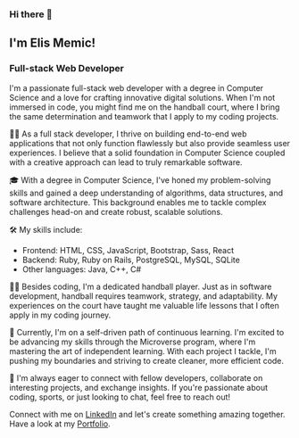 ### Hi there 👋

<h2> I'm Elis Memic!</h2>
<h3> Full-stack Web Developer </h3>

I'm a passionate full-stack web developer with a degree in Computer Science and a love for crafting innovative digital solutions. When I'm not immersed in code, you might find me on the handball court, where I bring the same determination and teamwork that I apply to my coding projects.

👨‍💻 As a full stack developer, I thrive on building end-to-end web applications that not only function flawlessly but also provide seamless user experiences. I believe that a solid foundation in Computer Science coupled with a creative approach can lead to truly remarkable software.

🎓 With a degree in Computer Science, I've honed my problem-solving skills and gained a deep understanding of algorithms, data structures, and software architecture. This background enables me to tackle complex challenges head-on and create robust, scalable solutions.

🛠️ My skills include:

- Frontend: HTML, CSS, JavaScript, Bootstrap, Sass, React
- Backend: Ruby, Ruby on Rails, PostgreSQL, MySQL, SQLite
- Other languages: Java, C++, C#

🤾‍♂️ Besides coding, I'm a dedicated handball player. Just as in software development, handball requires teamwork, strategy, and adaptability. My experiences on the court have taught me valuable life lessons that I often apply in my coding journey.

🌱 Currently, I'm on a self-driven path of continuous learning. I'm excited to be advancing my skills through the Microverse program, where I'm mastering the art of independent learning. With each project I tackle, I'm pushing my boundaries and striving to create cleaner, more efficient code.

🚀 I'm always eager to connect with fellow developers, collaborate on interesting projects, and exchange insights. If you're passionate about coding, sports, or just looking to chat, feel free to reach out!

Connect with me on [LinkedIn](https://www.linkedin.com/in/elis-memic-0a7393bb/) and let's create something amazing together.
Have a look at my [Portfolio](https://memicelis.github.io/my-portfolio/).
